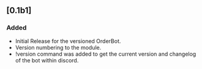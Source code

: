## [0.1b1] 
### Added
- Initial Release for the versioned OrderBot.
- Version numbering to the module.
- !version command was added to get the current version and changelog of the bot within discord.